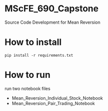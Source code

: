 # MScFE_690_Capstone
Source Code Development for Mean Reversion

# How to install 
```shell
pip install -r requirements.txt
```

# How to run
run two notebook files
+ Mean_Reversion_Individual_Stock_Notebook
+ Mean_Reversion_Pair_Trading_Notebook
